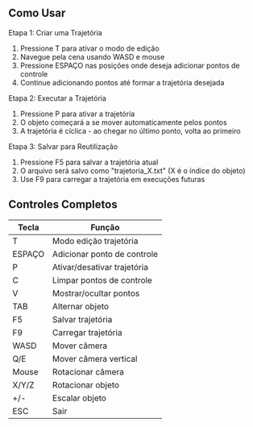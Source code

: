 ## Como Usar

Etapa 1: Criar uma Trajetória
1. Pressione T para ativar o modo de edição
2. Navegue pela cena usando WASD e mouse
3. Pressione ESPAÇO nas posições onde deseja adicionar pontos de controle
4. Continue adicionando pontos até formar a trajetória desejada

Etapa 2: Executar a Trajetória
1. Pressione P para ativar a trajetória
2. O objeto começará a se mover automaticamente pelos pontos
3. A trajetória é cíclica - ao chegar no último ponto, volta ao primeiro

Etapa 3: Salvar para Reutilização
1. Pressione F5 para salvar a trajetória atual
2. O arquivo será salvo como "trajetoria_X.txt" (X é o índice do objeto)
3. Use F9 para carregar a trajetória em execuções futuras

## Controles Completos

| Tecla | Função |
|-------|--------|
| T | Modo edição trajetória |
| ESPAÇO | Adicionar ponto de controle |
| P | Ativar/desativar trajetória |
| C | Limpar pontos de controle |
| V | Mostrar/ocultar pontos |
| TAB | Alternar objeto |
| F5 | Salvar trajetória |
| F9 | Carregar trajetória |
| WASD | Mover câmera |
| Q/E | Mover câmera vertical |
| Mouse | Rotacionar câmera |
| X/Y/Z | Rotacionar objeto |
| +/- | Escalar objeto |
| ESC | Sair | 
